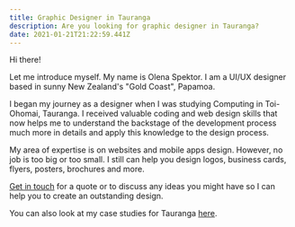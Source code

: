 ```yaml
---
title: Graphic Designer in Tauranga
description: Are you looking for graphic designer in Tauranga?
date: 2021-01-21T21:22:59.441Z
---
```

Hi there! 

Let me introduce myself. My name is Olena Spektor. I am a UI/UX designer based in sunny New Zealand's "Gold Coast", Papamoa. 

I began my journey as a designer when I was studying Computing in Toi-Ohomai, Tauranga. I received valuable coding and web design skills that now helps me to understand the backstage of the development process much more in details and apply this knowledge to the design process. 

My area of expertise is on websites and mobile apps design. However, no job is too big or too small. I still can help you design logos, business cards, flyers, posters, brochures and more. 

[Get in touch](https://www.olenaspektor.com/contact/) for a quote or to discuss any ideas you might have so I can help you to create an outstanding design.

You can also look at my case studies for Tauranga [here](https://www.olenaspektor.com/portfolio/).